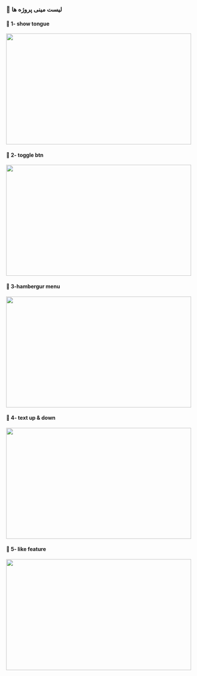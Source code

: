### 📑 لیست مینی پروژه ها

#### 📌  1- show tongue

<img src="https://github.com/aligoodini/css-projects/blob/main/Recording%202024-10-11%20092029.gif" width="500px" height="300px"/>

#### 📌  2- toggle btn

<img src="https://github.com/aligoodini/css-projects/blob/main/Recording%202024-10-12%20135409.gif" width="500px" height="300px"/>

#### 📌  3-hambergur menu

<img src="https://github.com/aligoodini/css-projects/blob/main/Recording%202024-10-12%20135505.gif" width="500px" height="300px"/>

#### 📌  4- text up & down

<img src="https://github.com/aligoodini/css-projects/blob/main/Recording%202024-10-12%20135554.gif" width="500px" height="300px"/>

#### 📌  5- like feature

<img src="https://github.com/aligoodini/css-projects/blob/main/Recording%202024-10-12%20135635.gif" width="500px" height="300px"/>
